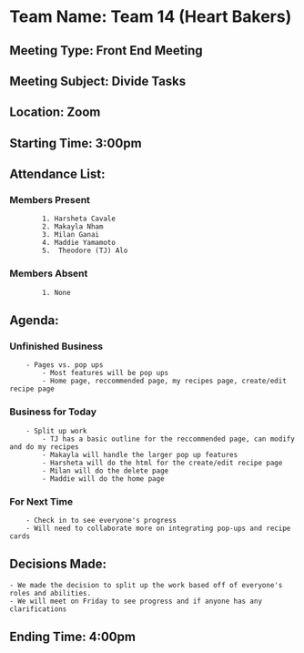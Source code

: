 # Team Name: Team 14 (Heart Bakers)
## Meeting Type: Front End Meeting
## Meeting Subject: Divide Tasks
## Location: Zoom
## Starting Time: 3:00pm
## Attendance List:
###     Members Present
            1. Harsheta Cavale
            2. Makayla Nham
            3. Milan Ganai
            4. Maddie Yamamoto
            5.  Theodore (TJ) Alo
###     Members Absent
            1. None
## Agenda:
###     Unfinished Business
        - Pages vs. pop ups
            - Most features will be pop ups  
            - Home page, reccommended page, my recipes page, create/edit recipe page
###     Business for Today
        - Split up work
            - TJ has a basic outline for the reccommended page, can modify and do my recipes
            - Makayla will handle the larger pop up features  
            - Harsheta will do the html for the create/edit recipe page
            - Milan will do the delete page
            - Maddie will do the home page
###     For Next Time
        - Check in to see everyone's progress
        - Will need to collaborate more on integrating pop-ups and recipe cards
## Decisions Made:
    - We made the decision to split up the work based off of everyone's roles and abilities.  
    - We will meet on Friday to see progress and if anyone has any clarifications
## Ending Time: 4:00pm
